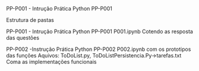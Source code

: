 
PP-P001 - Intrução Prática Python PP-P001

Estrutura de pastas

PP-P001 - Intrução Prática Python PP-P001
P001.ipynb Cotendo as resposta das questões 

PP-P002 -Instrução Prática Python PP-P002
P002.ipynb com os prototipos das funções
Aquivos:
    ToDoList.py,
    ToDoListPersistencia.Py->tarefas.txt
Coma as implementações funcionais